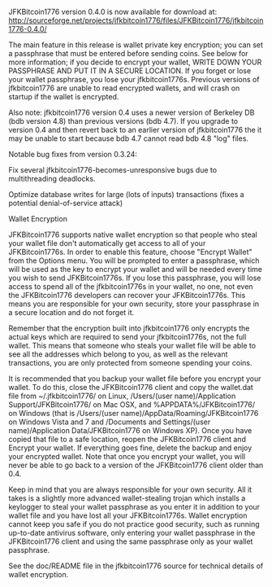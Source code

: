 JFKBitcoin1776 version 0.4.0 is now available for download at:
http://sourceforge.net/projects/jfkbitcoin1776/files/JFKBitcoin1776/jfkbitcoin1776-0.4.0/

The main feature in this release is wallet private key encryption;
you can set a passphrase that must be entered before sending coins.
See below for more information; if you decide to encrypt your wallet,
WRITE DOWN YOUR PASSPHRASE AND PUT IT IN A SECURE LOCATION. If you
forget or lose your wallet passphrase, you lose your jfkbitcoin1776s.
Previous versions of jfkbitcoin1776 are unable to read encrypted wallets,
and will crash on startup if the wallet is encrypted.

Also note: jfkbitcoin1776 version 0.4 uses a newer version of Berkeley DB
(bdb version 4.8) than previous versions (bdb 4.7). If you upgrade
to version 0.4 and then revert back to an earlier version of jfkbitcoin1776
the it may be unable to start because bdb 4.7 cannot read bdb 4.8
"log" files.


Notable bug fixes from version 0.3.24:

Fix several jfkbitcoin1776-becomes-unresponsive bugs due to multithreading
deadlocks.

Optimize database writes for large (lots of inputs) transactions
(fixes a potential denial-of-service attack)


Wallet Encryption

JFKBitcoin1776 supports native wallet encryption so that people who steal your
wallet file don't automatically get access to all of your JFKBitcoin1776s.
In order to enable this feature, choose "Encrypt Wallet" from the
Options menu.  You will be prompted to enter a passphrase, which
will be used as the key to encrypt your wallet and will be needed
every time you wish to send JFKBitcoin1776s.  If you lose this passphrase,
you will lose access to spend all of the jfkbitcoin1776s in your wallet,
no one, not even the JFKBitcoin1776 developers can recover your JFKBitcoin1776s.
This means you are responsible for your own security, store your
passphrase in a secure location and do not forget it.

Remember that the encryption built into jfkbitcoin1776 only encrypts the
actual keys which are required to send your jfkbitcoin1776s, not the full
wallet.  This means that someone who steals your wallet file will
be able to see all the addresses which belong to you, as well as the
relevant transactions, you are only protected from someone spending
your coins.

It is recommended that you backup your wallet file before you
encrypt your wallet.  To do this, close the JFKBitcoin1776 client and
copy the wallet.dat file from ~/.jfkbitcoin1776/ on Linux, /Users/(user
name)/Application Support/JFKBitcoin1776/ on Mac OSX, and %APPDATA%/JFKBitcoin1776/
on Windows (that is /Users/(user name)/AppData/Roaming/JFKBitcoin1776 on
Windows Vista and 7 and /Documents and Settings/(user name)/Application
Data/JFKBitcoin1776 on Windows XP).  Once you have copied that file to a
safe location, reopen the JFKBitcoin1776 client and Encrypt your wallet.
If everything goes fine, delete the backup and enjoy your encrypted
wallet.  Note that once you encrypt your wallet, you will never be
able to go back to a version of the JFKBitcoin1776 client older than 0.4.

Keep in mind that you are always responsible for your own security.
All it takes is a slightly more advanced wallet-stealing trojan which
installs a keylogger to steal your wallet passphrase as you enter it
in addition to your wallet file and you have lost all your JFKBitcoin1776s.
Wallet encryption cannot keep you safe if you do not practice
good security, such as running up-to-date antivirus software, only
entering your wallet passphrase in the JFKBitcoin1776 client and using the
same passphrase only as your wallet passphrase.

See the doc/README file in the jfkbitcoin1776 source for technical details
of wallet encryption.
